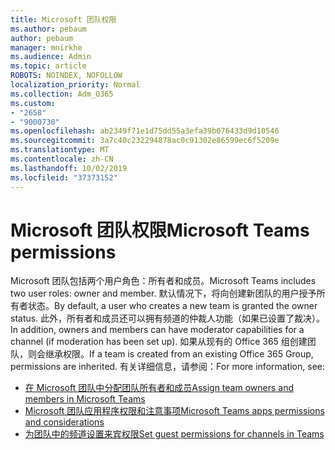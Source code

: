 ```yaml
---
title: Microsoft 团队权限
ms.author: pebaum
author: pebaum
manager: mnirkhe
ms.audience: Admin
ms.topic: article
ROBOTS: NOINDEX, NOFOLLOW
localization_priority: Normal
ms.collection: Adm_O365
ms.custom:
- "2658"
- "9000730"
ms.openlocfilehash: ab2349f71e1d75dd55a3efa39b076433d9d10546
ms.sourcegitcommit: 3a7c40c232294878ac0c91302e86599ec6f5209e
ms.translationtype: MT
ms.contentlocale: zh-CN
ms.lasthandoff: 10/02/2019
ms.locfileid: "37373152"
---
```

# <a name="microsoft-teams-permissions"></a><span data-ttu-id="c108e-102">Microsoft 团队权限</span><span class="sxs-lookup"><span data-stu-id="c108e-102">Microsoft Teams permissions</span></span>

<span data-ttu-id="c108e-103">Microsoft 团队包括两个用户角色：所有者和成员。</span><span class="sxs-lookup"><span data-stu-id="c108e-103">Microsoft Teams includes two user roles: owner and member.</span></span> <span data-ttu-id="c108e-104">默认情况下，将向创建新团队的用户授予所有者状态。</span><span class="sxs-lookup"><span data-stu-id="c108e-104">By default, a user who creates a new team is granted the owner status.</span></span> <span data-ttu-id="c108e-105">此外，所有者和成员还可以拥有频道的仲裁人功能（如果已设置了裁决）。</span><span class="sxs-lookup"><span data-stu-id="c108e-105">In addition, owners and members can have moderator capabilities for a channel (if moderation has been set up).</span></span> <span data-ttu-id="c108e-106">如果从现有的 Office 365 组创建团队，则会继承权限。</span><span class="sxs-lookup"><span data-stu-id="c108e-106">If a team is created from an existing Office 365 Group, permissions are inherited.</span></span> <span data-ttu-id="c108e-107">有关详细信息，请参阅：</span><span class="sxs-lookup"><span data-stu-id="c108e-107">For more information, see:</span></span>

- [<span data-ttu-id="c108e-108">在 Microsoft 团队中分配团队所有者和成员</span><span class="sxs-lookup"><span data-stu-id="c108e-108">Assign team owners and members in Microsoft Teams</span></span>](https://docs.microsoft.com/microsoftteams/assign-roles-permissions)
- [<span data-ttu-id="c108e-109">Microsoft 团队应用程序权限和注意事项</span><span class="sxs-lookup"><span data-stu-id="c108e-109">Microsoft Teams apps permissions and considerations</span></span>](https://docs.microsoft.com/microsoftteams/app-permissions)
- [<span data-ttu-id="c108e-110">为团队中的频道设置来宾权限</span><span class="sxs-lookup"><span data-stu-id="c108e-110">Set guest permissions for channels in Teams</span></span>](https://support.office.com/article/4756c468-2746-4bfd-a582-736d55fcc169)